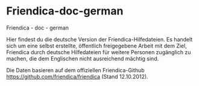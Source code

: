 Friendica-doc-german
====================

Friendica - doc - german

Hier findest du die deutsche Version der Friendica-Hilfedateien. Es handelt sich um eine selbst erstellte, öffentlich freigegebene Arbeit mit dem Ziel, Friendica durch deutsche Hilfedateien für weitere Personen zugänglich zu machen, die dem Englischen nicht ausreichend mächtig sind. 

Die Daten basieren auf dem offiziellen Friendica-Github https://github.com/friendica/friendica (Stand 12.10.2012).
